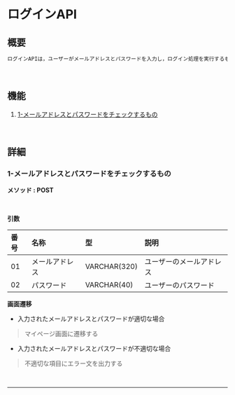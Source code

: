# ログインAPI

## 概要

```txt
ログインAPIは，ユーザーがメールアドレスとパスワードを入力し，ログイン処理を実行するものである。
```

<br>

## 機能

1. [1-メールアドレスとパスワードをチェックするもの](#1-メールアドレスとパスワードをチェックするもの)

<br>

## 詳細

### 1-メールアドレスとパスワードをチェックするもの
**メソッド : POST**

<br>

**引数**

|番号|名称|型|説明|
|:--|:--|:--|:--|
|01|メールアドレス|VARCHAR(320)|ユーザーのメールアドレス|
|02|パスワード|VARCHAR(40)|ユーザーのパスワード|

**画面遷移**

- 入力されたメールアドレスとパスワードが適切な場合

> マイページ画面に遷移する

- 入力されたメールアドレスとパスワードが不適切な場合

> 不適切な項目にエラー文を出力する

<br>

---